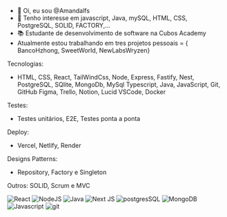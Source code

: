 - 👋 Oi, eu sou @Amandalfs
- 👀 Tenho interesse em javascript, Java, mySQL, HTML, CSS, PostgreSQL, SOLID, FACTORY,...
- 📚 Estudante de desenvolvimento de software na Cubos Academy
- Atualmente estou trabalhando em tres projetos pessoais = { BancoHzhong, SweetWorld, NewLabsWryzen} 

Tecnologias:
- HTML, CSS, React, TailWindCss, 
Node, Express, Fastify, Nest,
PostgreSQL, SQlite, MongoDb, MySql
Typescript, Java, JavaScript,
Git, GitHub
Figma, Trello, Notion, Lucid
VSCode, 
Docker

Testes: 
- Testes unitários, E2E, Testes ponta a ponta

Deploy: 
- Vercel, Netlify, Render

Designs Patterns: 
- Repository, Factory e Singleton

Outros: 
SOLID, Scrum e MVC

![React](https://img.shields.io/badge/react-%2320232a.svg?style=for-the-badge&logo=react&logoColor=%2361DAFB)
![NodeJS](https://img.shields.io/badge/node.js-6DA55F?style=for-the-badge&logo=node.js&logoColor=white)
![Java](https://img.shields.io/badge/java-%23ED8B00.svg?style=for-the-badge&logo=openjdk&logoColor=white)
![Next JS](https://img.shields.io/badge/Next-black?style=for-the-badge&logo=next.js&logoColor=white)
![postgresSQL](https://img.shields.io/badge/PostgreSQL-red?style=for-the-badge&logo=postgresql&logoColor=white)
![MongoDB](https://img.shields.io/badge/MongoDB-D8BFD8?style=for-the-badge&logo=mongodb&logoColor)
![Javascript](https://img.shields.io/badge/javascript-black?style=for-the-badge&logo=javascript&logoColor)
![git](https://img.shields.io/badge/git-purple?style=for-the-badge&logo=git&logoColor=white)


<!---
Amandalfs/Amandalfs is a ✨ special ✨ repository because its `README.md` (this file) appears on your GitHub profile.
You can click the Preview link to take a look at your changes.
--->
